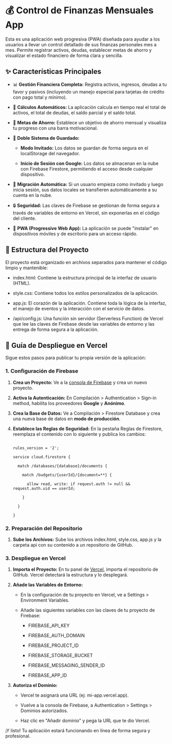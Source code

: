# 💰 Control de Finanzas Mensuales App

Esta es una aplicación web progresiva (PWA) diseñada para ayudar a los usuarios a llevar un control detallado de sus finanzas personales mes a mes. Permite registrar activos, deudas, establecer metas de ahorro y visualizar el estado financiero de forma clara y sencilla.

## ✨ Características Principales

*   📊 **Gestión Financiera Completa:** Registra activos, ingresos, deudas a tu favor y pasivos (incluyendo un manejo especial para tarjetas de crédito con pago total y mínimo).

*   🧮 **Cálculos Automáticos:** La aplicación calcula en tiempo real el total de activos, el total de deudas, el saldo parcial y el saldo total.

*   🎯 **Metas de Ahorro:** Establece un objetivo de ahorro mensual y visualiza tu progreso con una barra motivacional.

*   💾 **Doble Sistema de Guardado:**

    *   **Modo Invitado:** Los datos se guardan de forma segura en el localStorage del navegador.

    *   **Inicio de Sesión con Google:** Los datos se almacenan en la nube con Firebase Firestore, permitiendo el acceso desde cualquier dispositivo.

*   🔄 **Migración Automática:** Si un usuario empieza como invitado y luego inicia sesión, sus datos locales se transfieren automáticamente a su cuenta en la nube.

*   🔒 **Seguridad:** Las claves de Firebase se gestionan de forma segura a través de variables de entorno en Vercel, sin exponerlas en el código del cliente.

*   📱 **PWA (Progressive Web App):** La aplicación se puede "instalar" en dispositivos móviles y de escritorio para un acceso rápido.

## 📂 Estructura del Proyecto

El proyecto está organizado en archivos separados para mantener el código limpio y mantenible:

*   index.html: Contiene la estructura principal de la interfaz de usuario (HTML).

*   style.css: Contiene todos los estilos personalizados de la aplicación.

*   app.js: El corazón de la aplicación. Contiene toda la lógica de la interfaz, el manejo de eventos y la interacción con el servicio de datos.

*   /api/config.js: Una función sin servidor (Serverless Function) de Vercel que lee las claves de Firebase desde las variables de entorno y las entrega de forma segura a la aplicación.

## 🚀 Guía de Despliegue en Vercel

Sigue estos pasos para publicar tu propia versión de la aplicación:

### 1. Configuración de Firebase

1.  **Crea un Proyecto:** Ve a la [consola de Firebase](https://console.firebase.google.com/) y crea un nuevo proyecto.

2.  **Activa la Autenticación:** En Compilación > Authentication > Sign-in method, habilita los proveedores **Google** y **Anónimo**.

3.  **Crea la Base de Datos:** Ve a Compilación > Firestore Database y crea una nueva base de datos en **modo de producción**.

4.  **Establece las Reglas de Seguridad:** En la pestaña Reglas de Firestore, reemplaza el contenido con lo siguiente y publica los cambios:

    ```

    rules_version = '2';

    service cloud.firestore {

      match /databases/{database}/documents {

        match /budgets/{userId}/{document=**} {

          allow read, write: if request.auth != null && request.auth.uid == userId;

        }

      }

    }

    ```

### 2. Preparación del Repositorio

1.  **Sube los Archivos:** Sube los archivos index.html, style.css, app.js y la carpeta api con su contenido a un repositorio de GitHub.

### 3. Despliegue en Vercel

1.  **Importa el Proyecto:** En tu panel de [Vercel](https://vercel.com/), importa el repositorio de GitHub. Vercel detectará la estructura y lo desplegará.

2.  **Añade las Variables de Entorno:**

    *   En la configuración de tu proyecto en Vercel, ve a Settings > Environment Variables.

    *   Añade las siguientes variables con las claves de tu proyecto de Firebase:

        *   FIREBASE_API_KEY

        *   FIREBASE_AUTH_DOMAIN

        *   FIREBASE_PROJECT_ID

        *   FIREBASE_STORAGE_BUCKET

        *   FIREBASE_MESSAGING_SENDER_ID

        *   FIREBASE_APP_ID

3.  **Autoriza el Dominio:**

    *   Vercel te asignará una URL (ej: mi-app.vercel.app).

    *   Vuelve a la consola de Firebase, a Authentication > Settings > Dominios autorizados.

    *   Haz clic en "Añadir dominio" y pega la URL que te dio Vercel.

¡Y listo! Tu aplicación estará funcionando en línea de forma segura y profesional.
